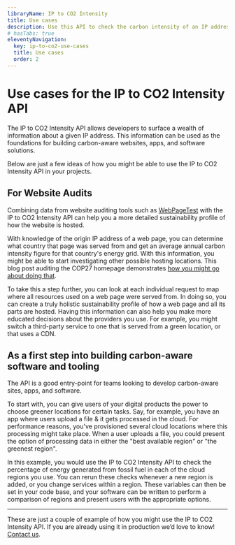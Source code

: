 ```yaml
---
libraryName: IP to CO2 Intensity
title: Use cases
description: Use this API to check the carbon intensity of an IP address based on its real-world location.
# hasTabs: true
eleventyNavigation:
  key: ip-to-co2-use-cases
  title: Use cases
  order: 2
---
```


# Use cases for the IP to CO2 Intensity API

The IP to CO2 Intensity API allows developers to surface a wealth of information about a given IP address. This information can be used as the foundations for building carbon-aware websites, apps, and software solutions.

Below are just a few ideas of how you might be able to use the IP to CO2 Intensity API in your projects.

## For Website Audits

Combining data from website auditing tools such as [WebPageTest](https://webpagetest.org) with the IP to CO2 Intensity API can help you a more detailed sustainability profile of how the website is hosted.

With knowledge of the origin IP address of a web page, you can determine what country that page was served from and get an average annual carbon intensity figure for that country's energy grid. With this information, you might be able to start investigating other possible hosting locations. This blog post auditing the COP27 homepage demonstrates [how you might go about doing that](https://fershad.com/writing/cop27-egypt-a-webpage-sustainability-review/#sustainability).

To take this a step further, you can look at each individual request to map where all resources used on a web page were served from. In doing so, you can create a truly holistic sustainability profile of how a web page and all its parts are hosted. Having this information can also help you make more educated decisions about the providers you use. For example, you might switch a third-party service to one that is served from a green location, or that uses a CDN.

## As a first step into building carbon-aware software and tooling

The API is a good entry-point for teams looking to develop carbon-aware sites, apps, and software.

To start with, you can give users of your digital products the power to choose greener locations for certain tasks. Say, for example, you have an app where users upload a file & it gets processed in the cloud. For performance reasons, you've provisioned several cloud locations where this processing might take place. When a user uploads a file, you could present the option of processing data in either the "best available region" or "the greenest region".

In this example, you would use the IP to CO2 Intensity API to check the percentage of energy generated from fossil fuel in each of the cloud regions you use. You can rerun these checks whenever a new region is added, or you change services within a region. These variables can then be set in your code base, and your software can be written to perform a comparison of regions and present users with the appropriate options.

---

These are just a couple of example of how you might use the IP to CO2 Intensity API. If you are already using it in production we’d love to know! [Contact us](https://www.thegreenwebfoundation.org/support-form/).
